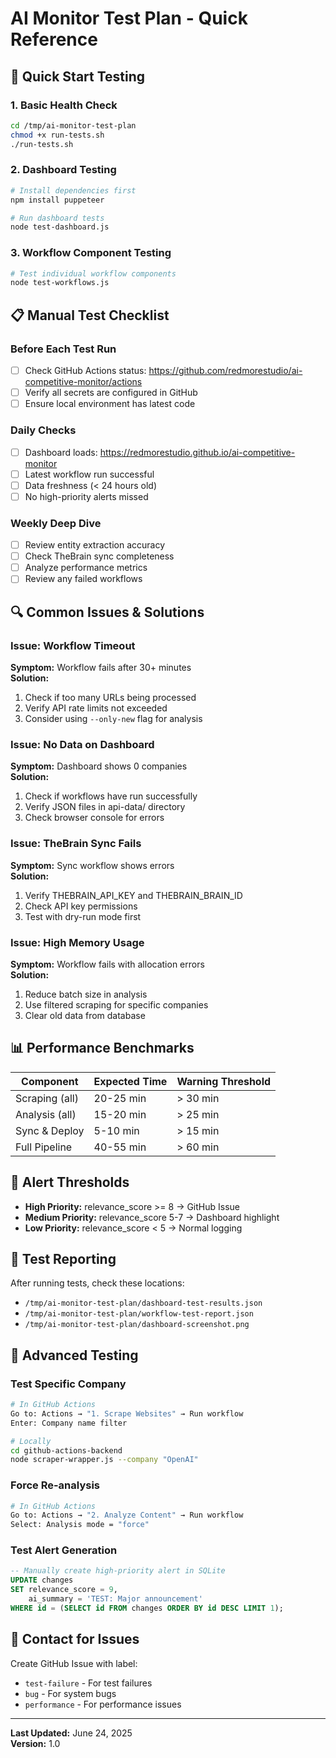 # AI Monitor Test Plan - Quick Reference

## 🚀 Quick Start Testing

### 1. Basic Health Check
```bash
cd /tmp/ai-monitor-test-plan
chmod +x run-tests.sh
./run-tests.sh
```

### 2. Dashboard Testing
```bash
# Install dependencies first
npm install puppeteer

# Run dashboard tests
node test-dashboard.js
```

### 3. Workflow Component Testing
```bash
# Test individual workflow components
node test-workflows.js
```

## 📋 Manual Test Checklist

### Before Each Test Run
- [ ] Check GitHub Actions status: https://github.com/redmorestudio/ai-competitive-monitor/actions
- [ ] Verify all secrets are configured in GitHub
- [ ] Ensure local environment has latest code

### Daily Checks
- [ ] Dashboard loads: https://redmorestudio.github.io/ai-competitive-monitor
- [ ] Latest workflow run successful
- [ ] Data freshness (< 24 hours old)
- [ ] No high-priority alerts missed

### Weekly Deep Dive
- [ ] Review entity extraction accuracy
- [ ] Check TheBrain sync completeness
- [ ] Analyze performance metrics
- [ ] Review any failed workflows

## 🔍 Common Issues & Solutions

### Issue: Workflow Timeout
**Symptom:** Workflow fails after 30+ minutes  
**Solution:** 
1. Check if too many URLs being processed
2. Verify API rate limits not exceeded
3. Consider using `--only-new` flag for analysis

### Issue: No Data on Dashboard
**Symptom:** Dashboard shows 0 companies  
**Solution:**
1. Check if workflows have run successfully
2. Verify JSON files in api-data/ directory
3. Check browser console for errors

### Issue: TheBrain Sync Fails
**Symptom:** Sync workflow shows errors  
**Solution:**
1. Verify THEBRAIN_API_KEY and THEBRAIN_BRAIN_ID
2. Check API key permissions
3. Test with dry-run mode first

### Issue: High Memory Usage
**Symptom:** Workflow fails with allocation errors  
**Solution:**
1. Reduce batch size in analysis
2. Use filtered scraping for specific companies
3. Clear old data from database

## 📊 Performance Benchmarks

| Component | Expected Time | Warning Threshold |
|-----------|--------------|-------------------|
| Scraping (all) | 20-25 min | > 30 min |
| Analysis (all) | 15-20 min | > 25 min |
| Sync & Deploy | 5-10 min | > 15 min |
| Full Pipeline | 40-55 min | > 60 min |

## 🚨 Alert Thresholds

- **High Priority:** relevance_score >= 8 → GitHub Issue
- **Medium Priority:** relevance_score 5-7 → Dashboard highlight
- **Low Priority:** relevance_score < 5 → Normal logging

## 📝 Test Reporting

After running tests, check these locations:
- `/tmp/ai-monitor-test-plan/dashboard-test-results.json`
- `/tmp/ai-monitor-test-plan/workflow-test-report.json`
- `/tmp/ai-monitor-test-plan/dashboard-screenshot.png`

## 🔧 Advanced Testing

### Test Specific Company
```bash
# In GitHub Actions
Go to: Actions → "1. Scrape Websites" → Run workflow
Enter: Company name filter

# Locally
cd github-actions-backend
node scraper-wrapper.js --company "OpenAI"
```

### Force Re-analysis
```bash
# In GitHub Actions
Go to: Actions → "2. Analyze Content" → Run workflow
Select: Analysis mode = "force"
```

### Test Alert Generation
```sql
-- Manually create high-priority alert in SQLite
UPDATE changes 
SET relevance_score = 9,
    ai_summary = 'TEST: Major announcement'
WHERE id = (SELECT id FROM changes ORDER BY id DESC LIMIT 1);
```

## 📱 Contact for Issues

Create GitHub Issue with label:
- `test-failure` - For test failures
- `bug` - For system bugs
- `performance` - For performance issues

---

**Last Updated:** June 24, 2025  
**Version:** 1.0